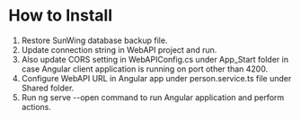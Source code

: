 
# How to Install
1. Restore SunWing database backup file.
2. Update connection string in WebAPI project and run.
3. Also update CORS setting in WebAPIConfig.cs under App_Start folder in case Angular client application is running on port other than 4200.
4. Configure WebAPI URL in Angular app under person.service.ts file under Shared folder.
5. Run ng serve --open command to run Angular application and perform actions.
